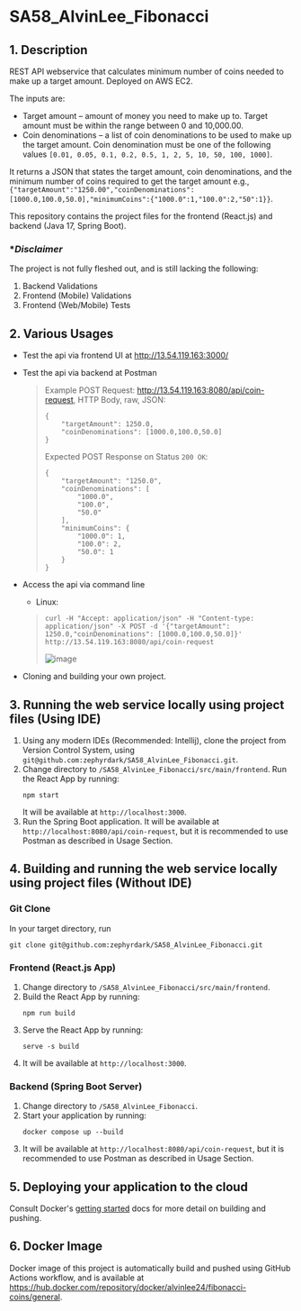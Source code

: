 # SA58_AlvinLee_Fibonacci

## 1. Description
REST API webservice that calculates minimum number of coins needed to make up a target amount. Deployed on AWS EC2.

The inputs  are:
- Target amount – amount of money you need to make up to. Target amount must be within the range between 0 and 10,000.00.
- Coin denominations – a list of coin denominations to be used to make up the target amount. Coin denomination must be one of the following values `[0.01, 0.05, 0.1, 0.2, 0.5, 1, 2, 5, 10, 50, 100, 1000]`.

It returns a JSON that states the target amount, coin denominations, and the minimum number of coins required to get the target amount e.g., `{"targetAmount":"1250.00","coinDenominations":[1000.0,100.0,50.0],"minimumCoins":{"1000.0":1,"100.0":2,"50":1}}`.

This repository contains the project files for the frontend (React.js) and backend (Java 17, Spring Boot).

### *_Disclaimer_
The project is not fully fleshed out, and is still lacking the following:
1. Backend Validations
2. Frontend (Mobile) Validations
3. Frontend (Web/Mobile) Tests

## 2. Various Usages
- Test the api via frontend UI at http://13.54.119.163:3000/
- Test the api via backend at Postman
    > Example POST Request: http://13.54.119.163:8080/api/coin-request, HTTP Body, raw, JSON:
    > ```
    > {
    >     "targetAmount": 1250.0,
    >     "coinDenominations": [1000.0,100.0,50.0]
    > }
    > ```
    > Expected POST Response on Status `200 OK`:
    > ```
    > {
    >     "targetAmount": "1250.0",
    >     "coinDenominations": [
    >         "1000.0",
    >         "100.0",
    >         "50.0"
    >     ],
    >     "minimumCoins": {
    >         "1000.0": 1,
    >         "100.0": 2,
    >         "50.0": 1
    >     }
    > }
    > ```
    
- Access the api via command line
    - Linux:
    > ```
    > curl -H "Accept: application/json" -H "Content-type: application/json" -X POST -d '{"targetAmount": 1250.0,"coinDenominations": [1000.0,100.0,50.0]}' http://13.54.119.163:8080/api/coin-request
    > ```
    > ![image](https://github.com/user-attachments/assets/664a313a-8022-451e-b5e7-ab809236a2fd)

- Cloning and building your own project.

## 3. Running the web service locally using project files (Using IDE)
1. Using any modern IDEs (Recommended: Intellij), clone the project from Version Control System, using `git@github.com:zephyrdark/SA58_AlvinLee_Fibonacci.git`.
2. Change directory to `/SA58_AlvinLee_Fibonacci/src/main/frontend`. Run the React App by running:
   ```
   npm start
   ```
   It will be available at `http://localhost:3000`.
3. Run the Spring Boot application. It will be available at `http://localhost:8080/api/coin-request`, but it is recommended to use Postman as described in Usage Section.

## 4. Building and running the web service locally using project files (Without IDE)

### Git Clone
In your target directory, run 
```
git clone git@github.com:zephyrdark/SA58_AlvinLee_Fibonacci.git
```

### Frontend (React.js App)
1. Change directory to `/SA58_AlvinLee_Fibonacci/src/main/frontend`.
2. Build the React App by running:
   ```
   npm run build
   ```
3. Serve the React App by running:
   ```
   serve -s build
   ```
4. It will be available at `http://localhost:3000`.

### Backend (Spring Boot Server)
1. Change directory to `/SA58_AlvinLee_Fibonacci`.
2. Start your application by running:
   ```
   docker compose up --build
   ```
3. It will be available at `http://localhost:8080/api/coin-request`, but it is recommended to use Postman as described in Usage Section.

## 5. Deploying your application to the cloud
Consult Docker's [getting started](https://docs.docker.com/go/get-started-sharing/)
docs for more detail on building and pushing.

## 6. Docker Image 
Docker image of this project is automatically build and pushed using GitHub Actions workflow, and is available at https://hub.docker.com/repository/docker/alvinlee24/fibonacci-coins/general.
